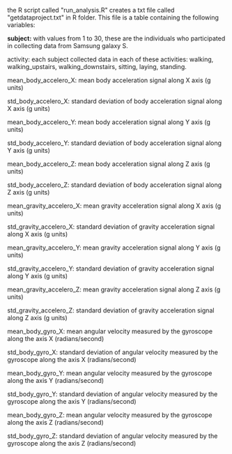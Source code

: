 the R script called "run_analysis.R" creates a txt file called "getdataproject.txt" in R folder. This file is
a table containing the following variables:

**subject:** with values from 1 to 30, these are the individuals who participated in collecting data from Samsung galaxy S.

activity: each subject collected data in each of these activities: walking, walking_upstairs, walking_downstairs, sitting,
laying, standing.

mean_body_accelero_X: mean body acceleration signal along X axis (g units)

std_body_accelero_X: standard deviation of body acceleration signal along X axis (g units)

mean_body_accelero_Y: mean body acceleration signal along Y axis (g units)

std_body_accelero_Y: standard deviation of body acceleration signal along Y axis (g units)

mean_body_accelero_Z: mean body acceleration signal along Z axis (g units)

std_body_accelero_Z: standard deviation of body acceleration signal along Z axis (g units)

mean_gravity_accelero_X: mean gravity acceleration signal along X axis (g units)

std_gravity_accelero_X: standard deviation of gravity acceleration signal along X axis (g units)

mean_gravity_accelero_Y: mean gravity acceleration signal along Y axis (g units)

std_gravity_accelero_Y: standard deviation of gravity acceleration signal along Y axis (g units)

mean_gravity_accelero_Z: mean gravity acceleration signal along Z axis (g units)

std_gravity_accelero_Z: standard deviation of gravity acceleration signal along Z axis (g units)

mean_body_gyro_X: mean angular velocity measured by the gyroscope along the axis X (radians/second)

std_body_gyro_X: standard deviation of angular velocity measured by the gyroscope along the axis X (radians/second)

mean_body_gyro_Y: mean angular velocity measured by the gyroscope along the axis Y (radians/second)

std_body_gyro_Y: standard deviation of angular velocity measured by the gyroscope along the axis Y (radians/second)

mean_body_gyro_Z: mean angular velocity measured by the gyroscope along the axis Z (radians/second)

std_body_gyro_Z: standard deviation of angular velocity measured by the gyroscope along the axis Z (radians/second)
